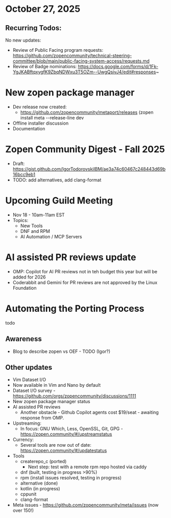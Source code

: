 # October 27, 2025

## Recurring Todos:
No new updates:
* Review of Public Facing program requests: https://github.com/zopencommunity/technical-steering-committee/blob/main/public-facing-system-access/requests.md
* Review of Badge nominations: https://docs.google.com/forms/d/1Fk-YgJKABftqxygfK9ZbqNDWxu3T5OZm--UwgQsivJ4/edit#responses~

# New zopen package manager
* Dev release now created:
  * https://github.com/zopencommunity/metaport/releases (zopen install meta --release-line dev
* Offline installer discussion
* Documentation

# Zopen Community Digest - Fall 2025
* Draft: https://gist.github.com/IgorTodorovskiIBM/ae3a74c60467c248443d69b16bcc9eb1
* TODO: add alternatives, add clang-format
 
# Upcoming Guild Meeting
* Nov 18 - 10am-11am EST 
* Topics:
  * New Tools
  * DNF and RPM
  * AI Automation / MCP Servers
 
# AI assisted PR reviews update
* OMP: Copilot for AI PR reviews not in teh budget this year but will be added for 2026
* Coderabbit and Gemini for PR reviews are not approved by the Linux Foundation

# Automating the Porting Process
todo

## Awareness
* Blog to describe zopen vs OEF - TODO (Igor?)
 
## Other updates
* Vim Dataset I/O
* Now available in Vim and Nano by default
* Dataset I/O survey - https://github.com/orgs/zopencommunity/discussions/1111
* New zopen package manager status
* AI assisted PR reviews
  * Another obstacle - Github Copilot agents cost $19/seat - awaiting response from OMP.
* Upstreaming:
  * In focus: GNU Which, Less, OpenSSL, Git, GPG - https://zopen.community/#/upstreamstatus
* Currency:
  * Several tools are now out of date: https://zopen.community/#/updatestatus 
* Tools
  * createrepo_c (ported)
    * Next step: test with a remote rpm repo hosted via caddy
  * dnf (built, testing in progress >90%)
  * rpm (install issues resolved, testing in progress)
  * alternative (done)
  * kotlin (in progress)
  * cppunit
  * clang-format
* Meta issues - https://github.com/zopencommunity/meta/issues (now over 150!)
